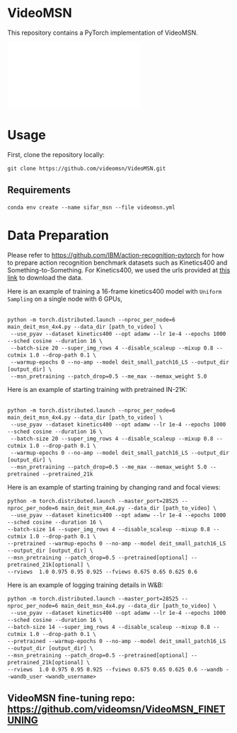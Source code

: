# VideoMSN

This repository contains a PyTorch implementation of VideoMSN.

![videomsn](./main_model.pdf)

# Usage

First, clone the repository locally:
```
git clone https://github.com/videomsn/VideoMSN.git
```
## Requirements
```
conda env create --name sifar_msn --file videomsn.yml
```

<!-- To load video input, you need to install the [PyAV package](https://pyav.org/docs/develop/overview/installation.htmlgit). -->

# Data Preparation
Please refer to https://github.com/IBM/action-recognition-pytorch for how to prepare action recognition benchmark datasets such as Kinetics400 and Something-to-Something. For Kinetics400, we used the urls provided at [this link](https://github.com/youngwanLEE/VoV3D/blob/main/DATA.md#kinetics-400) to download the data.


<!-- ## Training and Evaluation

| Model | Frames | super image| Image Size | Model Size| FLOPs (G) |
| --- | --- | --- | --- | --- | --- |
| SIFAR-B-7 (`sifar_base_patch4_window7_224`)        |  8 | 3x3 | 224 | 87 |138 |
| SIFAR-B-12 (`sifar_base_patch4_window12_192_3x3`)  |  8 | 3x3 | 192 | 87| 106 |
| SIFAR-B-14 (`sifar_base_patch4_window14_224_3x3`)  |  8 | 3x3 | 224 | 87| 147 |
| SIFAR-B-12† (`sifar_base_patch4_window12_192_4x4`) | 16 | 4x4 | 192 | 87| 189 |
| SIFAR-B-14† (`sifar_base_patch4_window12_224_4x4`) | 16 | 4x4 | 224 | 87| 263 |
| SIFAR-B-12‡ (`sifar_base_patch4_window12_192_3x3`) | 8  | 3x3 | 384 | 87| 423 |

The table above lists the configurations of different models supported by SIFAR. When training or testing a model, please make sure that the input arguments match a confiuration in the table.  
-->
Here is an example of training a 16-frame kinetics400 model with `Uniform Sampling` on a single node with 6 GPUs,

```

python -m torch.distributed.launch --nproc_per_node=6 main_deit_msn_4x4.py --data_dir [path_to_video] \
 --use_pyav --dataset kinetics400 --opt adamw --lr 1e-4 --epochs 1000 --sched cosine --duration 16 \
 --batch-size 20 --super_img_rows 4 --disable_scaleup --mixup 0.8 --cutmix 1.0 --drop-path 0.1 \
 --warmup-epochs 0 --no-amp --model deit_small_patch16_LS --output_dir [output_dir] \
 --msn_pretraining --patch_drop=0.5 --me_max --memax_weight 5.0

```

Here is an example of starting training with pretrained IN-21K:

```

python -m torch.distributed.launch --nproc_per_node=6 main_deit_msn_4x4.py --data_dir [path_to_video] \
 --use_pyav --dataset kinetics400 --opt adamw --lr 1e-4 --epochs 1000 --sched cosine --duration 16 \
 --batch-size 20 --super_img_rows 4 --disable_scaleup --mixup 0.8 --cutmix 1.0 --drop-path 0.1 \
 --warmup-epochs 0 --no-amp --model deit_small_patch16_LS --output_dir [output_dir] \
 --msn_pretraining --patch_drop=0.5 --me_max --memax_weight 5.0 --pretrained --pretrained_21k

```
Here is an example of starting training by changing rand and focal views:

```
python -m torch.distributed.launch --master_port=28525 --nproc_per_node=6 main_deit_msn_4x4.py --data_dir [path_to_video] \
 --use_pyav --dataset kinetics400 --opt adamw --lr 1e-4 --epochs 1000 --sched cosine --duration 16 \
--batch-size 14 --super_img_rows 4 --disable_scaleup --mixup 0.8 --cutmix 1.0 --drop-path 0.1 \
--pretrained --warmup-epochs 0 --no-amp --model deit_small_patch16_LS --output_dir [output_dir] \
--msn_pretraining --patch_drop=0.5 --pretrained[optional] --pretrained_21k[optional] \
--rviews  1.0 0.975 0.95 0.925 --fviews 0.675 0.65 0.625 0.6
```

Here is an example of logging training details in W&B:

```
python -m torch.distributed.launch --master_port=28525 --nproc_per_node=6 main_deit_msn_4x4.py --data_dir [path_to_video] \
 --use_pyav --dataset kinetics400 --opt adamw --lr 1e-4 --epochs 1000 --sched cosine --duration 16 \
--batch-size 14 --super_img_rows 4 --disable_scaleup --mixup 0.8 --cutmix 1.0 --drop-path 0.1 \
--pretrained --warmup-epochs 0 --no-amp --model deit_small_patch16_LS --output_dir [output_dir] \
--msn_pretraining --patch_drop=0.5 --pretrained[optional] --pretrained_21k[optional] \
--rviews  1.0 0.975 0.95 0.925 --fviews 0.675 0.65 0.625 0.6 --wandb --wandb_user <wandb_username>
```

<!--
To enable position embedding, add '--hpe_to_token' to the script. 


Below is another example of fine tuning a SSV2 model using a Kinetics400 pretrain, 
```
 python -m torch.distributed.launch --nproc_per_node=6 main.py --data_dir [path-to-video] --use_pyav --dataset sth2stv2 \
 --opt adamw --lr 1e-4 --epochs 20 --sched cosine --duration 8 --batch-size 2 --super_img_rows 3 --disable_scaleup \
 --mixup 0.8 --cutmix 1.0 --drop-path 0.1 --pretrained --warmup-epochs 0 --no-amp --model sifar_base_patch4_window14_224_3x3 \
 --logdir [output_dir] --hpe_to_token --initial_checkpoint [path-to-pretrain]
```

More options for training SIFAR models can be found in `main.py`.  You can get help via
```
python3 main.py --help
```

To evaluate a model, add '--eval' to a training script and specify the path to the model to be tested by '--initial_checkpoint'. The number of crops and clips for evaluation can be set via '--num_clips' and '--num_crops'. Below is an example of running a model with 3 crops and 3 clipts,
```
 python -m torch.distributed.launch --nproc_per_node=6 main.py --data_dir [path-to-video] --use_pyav --dataset sth2stv2 \
 --opt adamw --lr 1e-4 --epochs 30 --sched cosine --duration 8 --batch-size 2 --super_img_rows 3 --disable_scaleup \
 --mixup 0.8 --cutmix 1.0 --drop-path 0.1 --pretrained --warmup-epochs 5 --no-amp --model sifar_base_patch4_window14_224_3x3 \
 --output_dir [output_dir] --hpe_to_token --initial_checkpoint [path-to-pretrain] --eval --num_crops 3 --num_clips 3
```

|Dataset| Model | Frames | Top1 | Top5 | Download |
| --- | --- | --- | --- | --- | --- |
| Kinetics400| SIFAR-B-12   |  8 | 80.0 | 94.5  | -  |
|            | SIFAR-B-12†  | 16 | 80.4 |  94.4 | - |
|            | SIFAR-B-14   | 8  | 80.2 | 94.4 | [link](https://github.com/IBM/sifar-pytorch/releases/download/action-models/sifar_base_patch4_window14_224_3x3-kinetics400_f8_pe_aug.pth)|
|            | SIFAR-B-14†  | 16 | 81.8 | 95.2 | [link](https://github.com/IBM/sifar-pytorch/releases/download/action-models/sifar_base_patch4_window14_224_4x4-kinetics400_f16_pe_aug_v1.pth) |
| SSV2     | SIFAR-B-12   |  8 | 60.8 | 87.3 | - |
|            | SIFAR-B-12†  | 16 | 61.4 | 87.6 | - |
|            | SIFAR-B-14   | 8  | 61.6 | 87.9 | [link](https://github.com/IBM/sifar-pytorch/releases/download/action-models/sifar_base_patch4_window14_224_3x3-st2stv2_kineticsft_f8_pe_aug.pth) |
|            | SIFAR-B-14†  | 16 | 62.6 | 88.5 | [link](https://github.com/IBM/sifar-pytorch/releases/download/action-models/sifar_base_patch4_window14_224_4x4-st2stv2_f16_kineticsft_pe_aug_v1.pth) |

# License
This repository is released under the appache-2.0. license as found in the [LICENSE](LICENSE) file.

-->


## VideoMSN fine-tuning repo: https://github.com/videomsn/VideoMSN_FINETUNING
